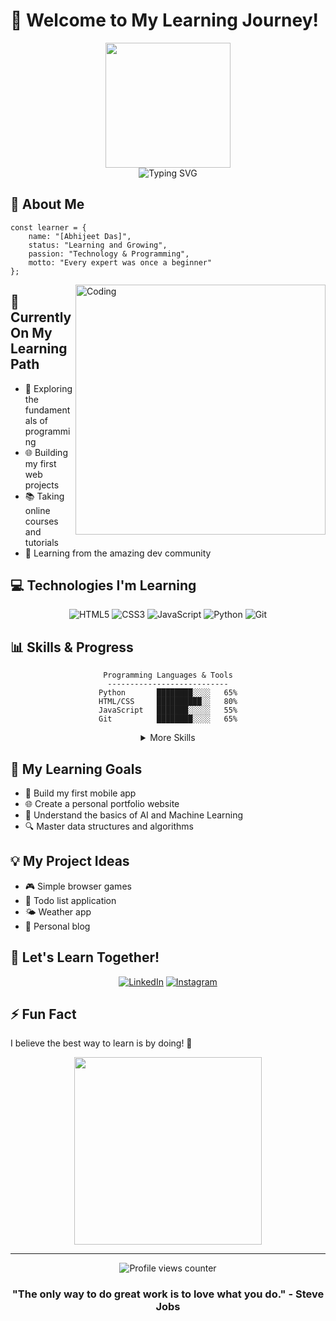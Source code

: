 # 👋 Welcome to My Learning Journey!

<div align="center">
  <img src="https://media.giphy.com/media/v1.Y2lkPTc5MGI3NjExcDEyZWh6NWVqOWF1M2g2NmRnbm8yZHBnOWRqbXMxbGxqcnJ1aXV6eCZlcD12MV9pbnRlcm5hbF9naWZfYnlfaWQmY3Q9Zw/M9gbBd9nbDrOTu1Mqx/giphy.gif" width="200"/>
</div>

<div align="center">
  <img src="https://readme-typing-svg.herokuapp.com?font=Fira+Code&pause=1000&color=2C9AF2&center=true&vCenter=true&width=435&lines=Aspiring+Developer;Enthusiastic+Learner;Code+Explorer;Tech+Enthusiast" alt="Typing SVG" />
</div>

## 🎯 About Me
```console
const learner = {
    name: "[Abhijeet Das]",
    status: "Learning and Growing",
    passion: "Technology & Programming",
    motto: "Every expert was once a beginner"
};
```
<img align="right" alt="Coding" width="400" src="https://media.giphy.com/media/v1.Y2lkPTc5MGI3NjExYjY2YjBjNTY3ZmQ5Y2JhMDY2ZGZjYjI3ZjM1NjM0OGJhOTU5ZjJlNiZlcD12MV9pbnRlcm5hbF9naWZfYnlfaWQmY3Q9Zw/qgQUggAC3Pfv687qPC/giphy.gif"/>

## 🌱 Currently On My Learning Path
- 🔭 Exploring the fundamentals of programming
- 🌐 Building my first web projects
- 📚 Taking online courses and tutorials
- 🤝 Learning from the amazing dev community

## 💻 Technologies I'm Learning
<div align="center">

![HTML5](https://img.shields.io/badge/HTML5-E34F26?style=for-the-badge&logo=html5&logoColor=white)
![CSS3](https://img.shields.io/badge/CSS3-1572B6?style=for-the-badge&logo=css3&logoColor=white)
![JavaScript](https://img.shields.io/badge/JavaScript-F7DF1E?style=for-the-badge&logo=javascript&logoColor=black)
![Python](https://img.shields.io/badge/Python-3776AB?style=for-the-badge&logo=python&logoColor=white)
![Git](https://img.shields.io/badge/Git-F05032?style=for-the-badge&logo=git&logoColor=white)

</div>

## 📊 Skills & Progress
<div align="center">

```text
Programming Languages & Tools
---------------------------
Python       ████████░░░░   65%
HTML/CSS     ██████████░░   80%
JavaScript   ███████░░░░░   55%
Git          ████████░░░░   65%
```

<details>
<summary>More Skills</summary>

```text
Learning Path Progress
--------------------
Web Development    ███████░░░░   60%
Problem Solving    ████████░░░   70%
Data Structures    ██████░░░░░   50%
UI/UX Basics      ████████░░░   65%
```
</details>


</div>

## 🎯 My Learning Goals
- 📱 Build my first mobile app
- 🌐 Create a personal portfolio website
- 🤖 Understand the basics of AI and Machine Learning
- 🔍 Master data structures and algorithms

## 💡 My Project Ideas
- 🎮 Simple browser games
- 📝 Todo list application
- 🌤️ Weather app
- 📱 Personal blog

## 🤝 Let's Learn Together!
<div align="center">

[![LinkedIn](https://img.shields.io/badge/LinkedIn-0077B5?style=for-the-badge&logo=linkedin&logoColor=white)](https://www.linkedin.com/authwall?trk=gf&trkInfo=AQH4vgMptY4rUAAAAZckTAAQHlOxGmp0jLn6NnA4AxiL0IN1M6YjPtU4t7wnT_xMqC8ZaD53M7_56I_NAdQjK-LK4JQ8mbPdSojQQPfW18kkLgamqgqvSL0HbcH_YII5qpgXwU8=&original_referer=https://l.instagram.com/&sessionRedirect=https%3A%2F%2Fwww.linkedin.com%2Fin%2Fabhijeet-das-796b07360%3Futm_source%3Dshare%26utm_campaign%3Dshare_via%26utm_content%3Dprofile%26utm_medium%3Dandroid_app)
[![Instagram](https://img.shields.io/badge/Instagram-E4405F?style=for-the-badge&logo=instagram&logoColor=white)](https://www.instagram.com/i_am_abhijeetdas?igsh=cXp4azh4NzczaDU=)


</div>

## ⚡ Fun Fact
I believe the best way to learn is by doing! 🚀

<div align="center">
  <img src="https://media.giphy.com/media/v1.Y2lkPTc5MGI3NjExMzQ2YjM2ZGNiY2Y1ZmM1ZjY5ZmUyYzU4ZjIzYjNmOGZmMzA2ZjZlYiZlcD12MV9pbnRlcm5hbF9naWZfYnlfaWQmY3Q9Zw/HscDLzkO8EOTmgkhQP/giphy.gif" width="300"/>
</div>

---
<div align="center">
  <img src="https://komarev.com/ghpvc/?username=iamabhijeetdas&color=blueviolet&style=for-the-badge" alt="Profile views counter"/>
  
  ### "The only way to do great work is to love what you do." - Steve Jobs
</div>
